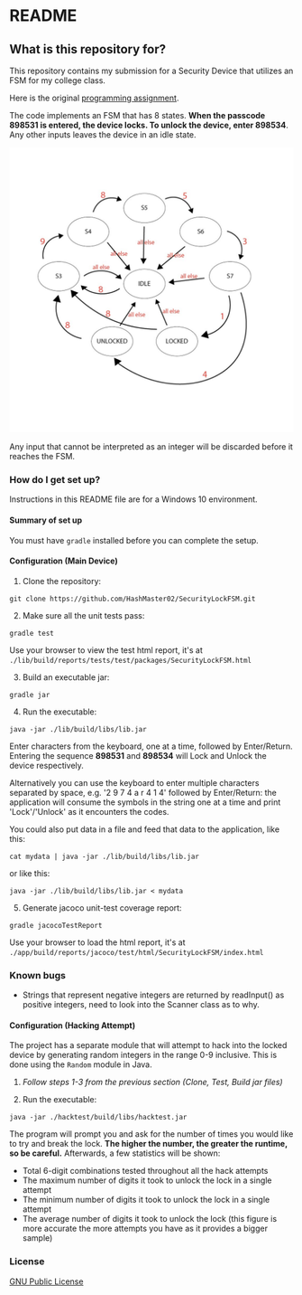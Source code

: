 # README #

## What is this repository for? ##

This repository contains my submission for a Security Device that utilizes an FSM for my college class.

Here is the original [programming assignment](http://cs.iit.edu/~virgil/cs330/mail.fall2022/pa.html).

The code implements an FSM that has 8 states. **When the passcode 898531 is entered, the device locks. To unlock the device, enter 898534**. Any other inputs leaves the device in an idle state.

![State Transition Diagram](stateChangeDiagram.jpg)


Any input that cannot be interpreted as an integer will be discarded before it reaches the FSM.

### How do I get set up? ###

Instructions in this README file are for a Windows 10 environment.

#### Summary of set up ####

You must have `gradle` installed before you can complete the setup.

#### Configuration (Main Device) ####

1. Clone the repository:
```
git clone https://github.com/HashMaster02/SecurityLockFSM.git
```

2. Make sure all the unit tests pass:
```
gradle test
```
Use your browser to view the test html report, it's at `./lib/build/reports/tests/test/packages/SecurityLockFSM.html`

3. Build an executable jar:
```
gradle jar
```

4. Run the executable:
```
java -jar ./lib/build/libs/lib.jar
```
Enter characters from the keyboard, one at a time, followed
by Enter/Return. Entering the sequence **898531** and **898534** will Lock and Unlock the device respectively.

  Alternatively you can use the keyboard to enter multiple characters separated by space, e.g. '2 9 7 4 a r 4 1 4' followed by Enter/Return: the application will consume the symbols in the string one at a time and print 'Lock'/'Unlock' as it encounters the codes.

  You could also put data in a file and feed that data to the application, like this:
```
cat mydata | java -jar ./lib/build/libs/lib.jar
```

 or like this:
```
java -jar ./lib/build/libs/lib.jar < mydata
```

5. Generate jacoco unit-test coverage report:
```
gradle jacocoTestReport
```
Use your browser to load the html report, it's at `./app/build/reports/jacoco/test/html/SecurityLockFSM/index.html`

### Known bugs ###

* Strings that represent negative integers are returned by readInput() as positive integers, need to look into the Scanner class as to why.

#### Configuration (Hacking Attempt) ####
The project has a separate module that will attempt to hack into the locked device by generating random integers in the range 0-9 inclusive. This is done using the `Random` module in Java.

1. *Follow steps 1-3 from the previous section (Clone, Test, Build jar files)*

2. Run the executable:
```
java -jar ./hacktest/build/libs/hacktest.jar
```
The program will prompt you and ask for the number of times you would like to try and break the lock. **The higher the number, the greater the runtime, so be careful.** Afterwards, a few statistics will be shown:
- Total 6-digit combinations tested throughout all the hack attempts
- The maximum number of digits it took to unlock the lock in a single attempt
- The minimum number of digits it took to unlock the lock in a single attempt
- The average number of digits it took to unlock the lock (this figure is more accurate the more attempts you have as it provides a bigger sample)

### License ###

[GNU Public License](https://www.gnu.org/licenses/gpl-3.0.html)
